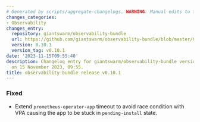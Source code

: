 ```yaml
---
# Generated by scripts/aggregate-changelogs. WARNING: Manual edits to this files will be overwritten.
changes_categories:
- Observability
changes_entry:
  repository: giantswarm/observability-bundle
  url: https://github.com/giantswarm/observability-bundle/blob/master/CHANGELOG.md#0101---2023-11-15
  version: 0.10.1
  version_tag: v0.10.1
date: '2023-11-15T09:55:40'
description: Changelog entry for giantswarm/observability-bundle version 0.10.1, published
  on 15 November 2023, 09:55.
title: observability-bundle release v0.10.1
---
```


### Fixed
- Extend `prometheus-operator-app` timeout to avoid race condition with VPA causing the app to be stuck in `pending-install` state.
